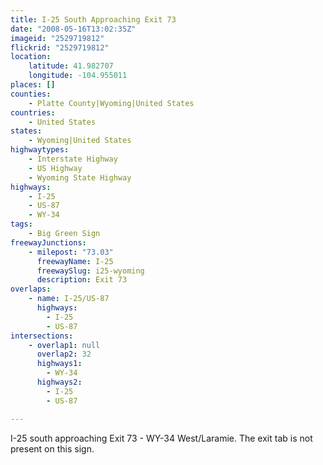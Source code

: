 ```yaml
---
title: I-25 South Approaching Exit 73
date: "2008-05-16T13:02:35Z"
imageid: "2529719812"
flickrid: "2529719812"
location:
    latitude: 41.982707
    longitude: -104.955011
places: []
counties:
    - Platte County|Wyoming|United States
countries:
    - United States
states:
    - Wyoming|United States
highwaytypes:
    - Interstate Highway
    - US Highway
    - Wyoming State Highway
highways:
    - I-25
    - US-87
    - WY-34
tags:
    - Big Green Sign
freewayJunctions:
    - milepost: "73.03"
      freewayName: I-25
      freewaySlug: i25-wyoming
      description: Exit 73
overlaps:
    - name: I-25/US-87
      highways:
        - I-25
        - US-87
intersections:
    - overlap1: null
      overlap2: 32
      highways1:
        - WY-34
      highways2:
        - I-25
        - US-87

---
```

I-25 south approaching Exit 73 - WY-34 West/Laramie.  The exit tab is not present on this sign.